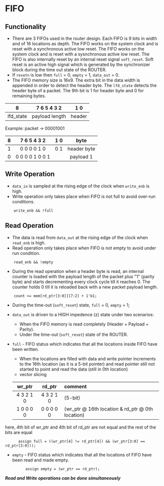# FIFO
## Functionality
- There are 3 FIFOs used in the router design. Each FIFO is 9 bits in width and of 16 locations as depth. The FIFO works on the system clock and is reset with a synchronous active low reset. The FIFO works on the system clock and is reset with a sysnchronous active low reset. The FIFO is also internally reset by an internal reset signal `soft_reset`. Soft reset is an active high signal which is generated by the synchronizer block during the time out state of the ROUTER.
- If `resetn` is low then `full` = 0, `empty` = 1, `data_out` = 0.
- The FIFO memory size is 16x9. The extra bit in the data width is appended in order to detect the header byte. The `lfd_state` detects the header byte of a packet. The 9th bit is 1 for header byte and 0 for remaining bytes.

| 8 | 7 6 5 4 3 2 | 1 0 |
| :---: | :---: | :---: |
| lfd_state | payload length | header |

Example: packet -> 00001001

| 8 | 7 6 5 4 3 2 | 1 0 |  byte |
| :---: | :---: | :---: | :---: |
| 1 | 0 0 0 0 1 0 | 0 1 | header byte |
| 0 | 0 0 0 0 1 0 0 1 | | payload 1 |

## Write Operation
- `data_in` is sampled at the rising edge of the clock when `write_enb` is high.
- Write operation only takes place when FIFO is not full to avoid over-run conditions.
  
```
    write_enb && !full
```

## Read Operation
- The data is read from `data_out` at the rising edge of the clock when `read_enb` is high.
- Read operation only takes place when FIFO is not empty to avoid under run condition.

```
    read_enb && !empty
```

- During the read operation when a header byte is read, an internal counter is loaded with the payload length of the packet plus "1" (parity byte) and starts decrementing every clock cycle till it reaches 0. The counter holds 0 till it is reloaded back with a new packet payload length.

```
    count <= mem[rd_ptr[3:0]][7:2] + 1'b1;
```

- During the time-out (`soft_reset`) state, `full` = 0, `empty` = 1;
- `data_out` is driven to a HIGH impedence (z) state under two scenarios:
  - When the FIFO memory is read completely (Header + Payload + Parity).
  - Under the time-out (`soft_reset`) state of the ROUTER.
- `full` - FIFO status which indicates that all the locations inside FIFO have been written.
  - When the locations are filled with data and write pointer increments to the 16th location (as it is a 5-bit pointer) and read pointer still not started to point and read the data (still in 0th location)
  - vector slicing <br/>
  
  | wr_ptr | rd_ptr | comment |
  | :---: | :---: | :--- |
  | 4 3 2 1 0	| 4 3 2 1 0	| (5-bit) |
  | 1 0 0 0 0	| 0 0 0 0 0	| (wr_ptr @ 16th location & rd_ptr @ 0th location) |

here, 4th bit of wr_ptr and 4th bit of rd_ptr are not equal and the rest of the bits are equal

  ```
        assign full = ((wr_ptr[4] != rd_ptr[4]) && (wr_ptr[3:0] == rd_ptr[3:0]));
  ```

- `empty` - FIFO status which indicates that all the locations of FIFO have been read and made empty.

  ```
        assign empty = (wr_ptr == rd_ptr);
  ```

**_Read and Write operations can be done simultaneously_**
